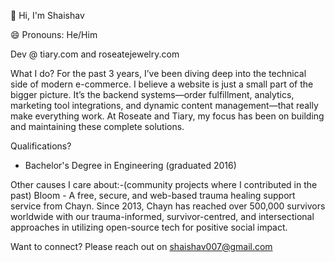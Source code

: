 👋 Hi, I'm Shaishav

😄 Pronouns: He/Him

Dev @ tiary.com and roseatejewelry.com

What I do? 
For the past 3 years, I’ve been diving deep into the technical side of modern e-commerce. I believe a website is just a small part of the bigger picture. It’s the backend systems—order fulfillment, analytics, marketing tool integrations, and dynamic content management—that really make everything work. At Roseate and Tiary, my focus has been on building and maintaining these complete solutions.

Qualifications?
- Bachelor's Degree in Engineering (graduated 2016)

Other causes I care about:-(community projects where I contributed in the past)
Bloom - A free, secure, and web-based trauma healing support service from Chayn. Since 2013, Chayn has reached over 500,000 survivors worldwide with our trauma-informed, survivor-centred, and intersectional approaches in utilizing open-source tech for positive social impact.

Want to connect? 
Please reach out on shaishav007@gmail.com
